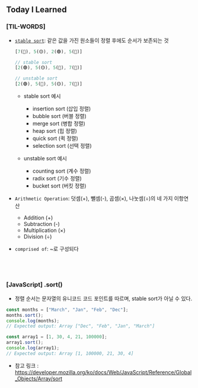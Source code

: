 ## Today I Learned

### [TIL-WORDS]

- [`stable sort`](https://en.wikipedia.org/wiki/Sorting_algorithm#Stability): 같은 값을 가진 원소들이 정렬 후에도 순서가 보존되는 것

  ```js
  [7(🔵), 5(🟡), 2(🟢), 5(🔴)]

  // stable sort
  [2(🟢), 5(🟡), 5(🔴), 7(🔵)]

  // unstable sort
  [2(🟢), 5(🔴), 5(🟡), 7(🔵)]
  ```

  - stable sort 예시

    - insertion sort (삽입 정렬)
    - bubble sort (버블 정렬)
    - merge sort (병합 정렬)
    - heap sort (힙 정렬)
    - quick sort (퀵 정렬)
    - selection sort (선택 정렬)

  - unstable sort 예시
    - counting sort (계수 정렬)
    - radix sort (기수 정렬)
    - bucket sort (버킷 정렬)

- `Arithmetic Operation`: 덧셈(+), 뺄셈(-), 곱셈(×), 나눗셈(÷)의 네 가지 이항연산
  - Addition (+)
  - Subtraction (-)
  - Multiplication (×)
  - Division (÷)
- `comprised of`: ~로 구성되다

## <br />

### [JavaScript] .sort()

- 정렬 순서는 문자열의 유니코드 코드 포인트를 따르며, stable sort가 아닐 수 있다.

```js
const months = ["March", "Jan", "Feb", "Dec"];
months.sort();
console.log(months);
// Expected output: Array ["Dec", "Feb", "Jan", "March"]

const array1 = [1, 30, 4, 21, 100000];
array1.sort();
console.log(array1);
// Expected output: Array [1, 100000, 21, 30, 4]
```

- 참고 링크 : https://developer.mozilla.org/ko/docs/Web/JavaScript/Reference/Global_Objects/Array/sort
